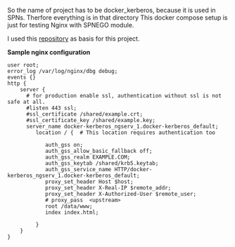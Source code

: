 So the name of project has to be docker_kerberos, because it is used in SPNs. Therfore everything is in that directory
This docker compose setup is just for testing Nginx with SPNEGO module.

I used this [repository](https://github.com/ist-dsi/docker-kerberos) as basis for this project.

**Sample nginx configuration**
```
user root;
error_log /var/log/nginx/dbg debug;
events {}
http {
    server {
      # for production enable ssl, authentication without ssl is not safe at all.
      #listen 443 ssl;
      #ssl_certificate /shared/example.crt;
      #ssl_certificate_key /shared/example.key;
      server_name docker-kerberos_ngserv_1.docker-kerberos_default;
         location / {  # This location requires authentication too
      	    
            auth_gss on;
            auth_gss_allow_basic_fallback off;
            auth_gss_realm EXAMPLE.COM;
            auth_gss_keytab /shared/krb5.keytab;
            auth_gss_service_name HTTP/docker-kerberos_ngserv_1.docker-kerberos_default;
            proxy_set_header Host $host;
            proxy_set_header X-Real-IP $remote_addr;
            proxy_set_header X-Authorized-User $remote_user;
            # proxy_pass  <upstream>
            root /data/www;
            index index.html;
            
         }
    }
}
```
